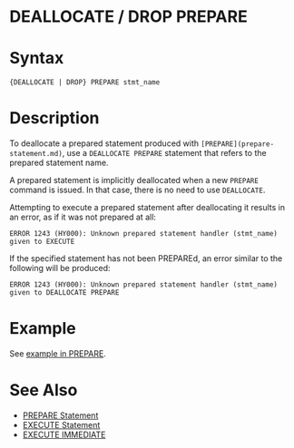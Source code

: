 # DEALLOCATE / DROP PREPARE

#

# Syntax

```
{DEALLOCATE | DROP} PREPARE stmt_name
```

#

# Description

To deallocate a prepared statement produced with `[PREPARE](prepare-statement.md)`, use a
`DEALLOCATE PREPARE` statement that refers to the prepared statement
name.

A prepared statement is implicitly deallocated when a new `PREPARE` command is issued. In that case, there is no need to use `DEALLOCATE`.

Attempting to execute a prepared statement after deallocating it
results in an error, as if it was not prepared at all:

```
ERROR 1243 (HY000): Unknown prepared statement handler (stmt_name) given to EXECUTE
```

If the specified statement has not been PREPAREd, an error similar to the following will be produced:

```
ERROR 1243 (HY000): Unknown prepared statement handler (stmt_name) given to DEALLOCATE PREPARE
```

#

# Example

See [example in PREPARE](prepare-statement.md#example).

#

# See Also

* [PREPARE Statement](prepare-statement.md)
* [EXECUTE Statement](execute-statement.md)
* [EXECUTE IMMEDIATE](execute-immediate.md)